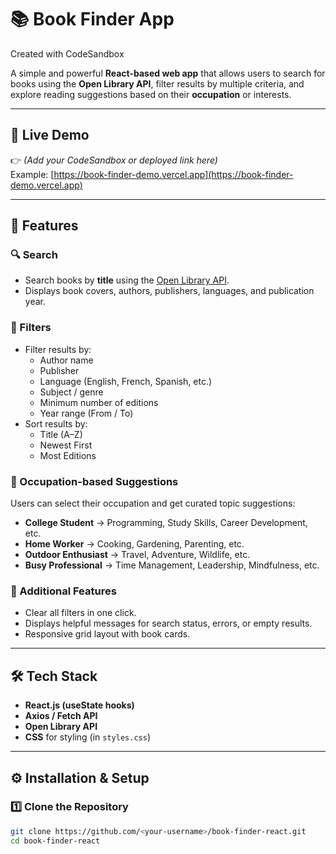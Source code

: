 # 📚 Book Finder App
Created with CodeSandbox

A simple and powerful **React-based web app** that allows users to search for books using the **Open Library API**, filter results by multiple criteria, and explore reading suggestions based on their **occupation** or interests.

---

## 🚀 Live Demo
👉 *(Add your CodeSandbox or deployed link here)*  
Example: [https://book-finder-demo.vercel.app](https://book-finder-demo.vercel.app)

---

## 🧠 Features

### 🔍 Search
- Search books by **title** using the [Open Library API](https://openlibrary.org/developers/api).
- Displays book covers, authors, publishers, languages, and publication year.

### 🎯 Filters
- Filter results by:
  - Author name
  - Publisher
  - Language (English, French, Spanish, etc.)
  - Subject / genre
  - Minimum number of editions
  - Year range (From / To)
- Sort results by:
  - Title (A–Z)
  - Newest First
  - Most Editions

### 💼 Occupation-based Suggestions
Users can select their occupation and get curated topic suggestions:
- **College Student** → Programming, Study Skills, Career Development, etc.  
- **Home Worker** → Cooking, Gardening, Parenting, etc.  
- **Outdoor Enthusiast** → Travel, Adventure, Wildlife, etc.  
- **Busy Professional** → Time Management, Leadership, Mindfulness, etc.

### 🧹 Additional Features
- Clear all filters in one click.
- Displays helpful messages for search status, errors, or empty results.
- Responsive grid layout with book cards.

---

## 🛠️ Tech Stack

- **React.js (useState hooks)**
- **Axios / Fetch API**
- **Open Library API**
- **CSS** for styling (in `styles.css`)

---

## ⚙️ Installation & Setup

### 1️⃣ Clone the Repository
```bash
git clone https://github.com/<your-username>/book-finder-react.git
cd book-finder-react
